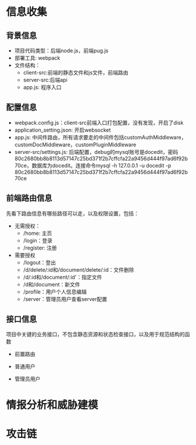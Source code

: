 # 信息收集
## 背景信息
- 项目代码类型：后端node.js，前端pug.js
- 部署工具: webpack
- 文件结构：
  - client-src:前端的静态文件和js文件，前端路由
  - server-src:后端api
  - app.js: 程序入口
## 配置信息
- webpack.config.js：client-src前端入口打包配置，没有发现，开启了disk
- application_setting.json: 开启websocket
- app.js: 中间件路由，所有请求要走的中间件包括customAuthMiddleware，customDocMiddleware，customPluginMiddleware
- server-src/settings.js: 后端配置，debug的mysql账号是docedit，密码80c2680bb8b8113d57147c25bd371f2b7cffcfa22a9456d444f97ad6f92b70ce，数据库为docedit。连接命令mysql -h 127.0.0.1 -u docedit -p 80c2680bb8b8113d57147c25bd371f2b7cffcfa22a9456d444f97ad6f92b70ce
## 前端路由信息
先看下路由信息有哪些路径可以走，以及权限设置，包括：
- 无需授权：
  - /home: 主页
  - /login：登录
  - /register: 注册
- 需要授权
  - /logout：登出
  - /d/delete/:id和/document/delete/:id：文件删除
  - /d/:id和/document/:id'：指定文件
  - /d和/document：新文件
  - /profile：用户个人信息编辑
  - /server：管理员用户查看server配置

## 接口信息
项目中关键的业务接口，不包含静态资源和状态检查接口，以及用于规范结构的函数
- 前置路由

- 普通用户

- 管理员用户

# 情报分析和威胁建模

# 攻击链